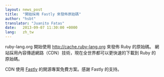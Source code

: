 ```yaml
---
layout: news_post
title:  "開始採用 Fastly 來發佈原始碼"
author: "hsbt"
translator: "Juanito Fatas"
date:   2013-09-07 11:30:00 +0000
lang:   zh_tw
---
```


ruby-lang.org 開始使用 http://cache.ruby-lang.org 來發佈 Ruby 的原始碼。
網站採用內容傳遞網路（CDN）技術，現在全世界都可以更快速的下載到 Ruby 的原始碼。

CDN 使用 [Fastly][1] 的開源專案免費方案。感謝 Fastly 的支持。

[1]: http://www.fastly.com
